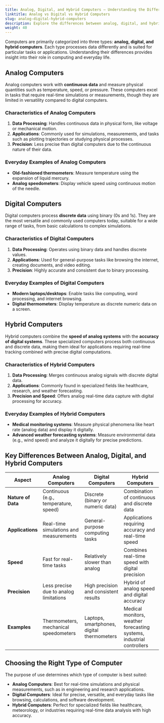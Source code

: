 ```yaml
---
title: Analog, Digital, and Hybrid Computers – Understanding the Differences
linktitle: Analog vs Digital vs Hybrid Computers
slug: analog-digital-hybrid-computers
description: Explore the differences between analog, digital, and hybrid computers, including how they process data, their applications, and examples in everyday life.
weight: 40
---
```


Computers are primarily categorized into three types: **analog, digital, and hybrid computers**. Each type processes data differently and is suited for particular tasks or applications. Understanding their differences provides insight into their role in computing and everyday life.

## Analog Computers

Analog computers work with **continuous data** and measure physical quantities such as temperature, speed, or pressure. These computers excel in tasks that require real-time simulations or measurements, though they are limited in versatility compared to digital computers.

### Characteristics of Analog Computers

1. **Data Processing**: Handles continuous data in physical form, like voltage or mechanical motion.
2. **Applications**: Commonly used for simulations, measurements, and tasks such as plotting trajectories or studying physical processes.
3. **Precision**: Less precise than digital computers due to the continuous nature of their data.

### Everyday Examples of Analog Computers

- **Old-fashioned thermometers**: Measure temperature using the expansion of liquid mercury.
- **Analog speedometers**: Display vehicle speed using continuous motion of the needle.

## Digital Computers

Digital computers process **discrete data** using binary (0s and 1s). They are the most versatile and commonly used computers today, suitable for a wide range of tasks, from basic calculations to complex simulations.

### Characteristics of Digital Computers

1. **Data Processing**: Operates using binary data and handles discrete values.
2. **Applications**: Used for general-purpose tasks like browsing the internet, creating documents, and video editing.
3. **Precision**: Highly accurate and consistent due to binary processing.

### Everyday Examples of Digital Computers

- **Modern laptops/desktops**: Enable tasks like computing, word processing, and internet browsing.
- **Digital thermometers**: Display temperature as discrete numeric data on a screen.

## Hybrid Computers

Hybrid computers combine the **speed of analog systems** with the **accuracy of digital systems**. These specialized computers process both continuous and discrete data, making them ideal for applications requiring real-time tracking combined with precise digital computations.

### Characteristics of Hybrid Computers

1. **Data Processing**: Merges continuous analog signals with discrete digital data.
2. **Applications**: Commonly found in specialized fields like healthcare, research, and weather forecasting.
3. **Precision and Speed**: Offers analog real-time data capture with digital processing for accuracy.

### Everyday Examples of Hybrid Computers

- **Medical monitoring systems**: Measure physical phenomena like heart rate (analog data) and display it digitally.
- **Advanced weather forecasting systems**: Measure environmental data (e.g., wind speed) and analyze it digitally for precise predictions.

## Key Differences Between Analog, Digital, and Hybrid Computers

| **Aspect**         | **Analog Computers**                   | **Digital Computers**                      | **Hybrid Computers**                                                  |
| ------------------ | -------------------------------------- | ------------------------------------------ | --------------------------------------------------------------------- |
| **Nature of Data** | Continuous (e.g., temperature, speed)  | Discrete (binary or numeric data)          | Combination of continuous and discrete data                           |
| **Applications**   | Real-time simulations and measurements | General-purpose computing tasks            | Applications requiring accuracy and real-time speed                   |
| **Speed**          | Fast for real-time tasks               | Relatively slower than analog              | Combines real-time speed with digital precision                       |
| **Precision**      | Less precise due to analog limitations | High precision and consistent results      | Hybrid of analog speed and digital accuracy                           |
| **Examples**       | Thermometers, mechanical speedometers  | Laptops, smartphones, digital thermometers | Medical monitors, weather forecasting systems, industrial controllers |

## Choosing the Right Type of Computer

The purpose of use determines which type of computer is best suited:

- **Analog Computers**: Best for real-time simulations and physical measurements, such as in engineering and research applications.
- **Digital Computers**: Ideal for precise, versatile, and everyday tasks like browsing, calculations, and software development.
- **Hybrid Computers**: Perfect for specialized fields like healthcare, meteorology, or industries requiring real-time data analysis with high accuracy.
